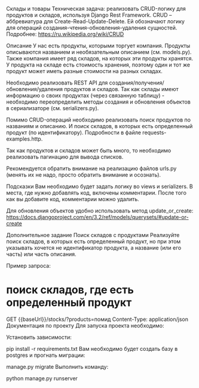 Склады и товары
Техническая задача: реализовать CRUD-логику для продуктов и складов, используя Django Rest Framework.
CRUD – аббревиатура для Create-Read-Update-Delete. Ей обозначают логику для операций создания-чтения-обновления-удаления сущностей. Подробнее: https://ru.wikipedia.org/wiki/CRUD

Описание
У нас есть продукты, которыми торгует компания. Продукты описываются названием и необязательным описанием (см. models.py). Также компания имеет ряд складов, на которых эти продукты хранятся. У продукта на складе есть стоимость хранения, поэтому один и тот же продукт может иметь разные стоимости на разных складах.

Необходимо реализовать REST API для создания/получения/обновления/удаления продуктов и складов. Так как склады имеют информацию о своих продуктах (через связанную таблицу) - необходимо переопределить методы создания и обновления объектов в сериализаторе (см. serializers.py).

Помимо CRUD-операций необходимо реализовать поиск продуктов по названиям и описанию. И поиск складов, в которых есть определенный продукт (по идентификатору). Подробности в файле requests-examples.http.

Так как продуктов и складов может быть много, то необходимо реализовать пагинацию для вывода списков.

Рекомендуется обратить внимание на реализацию файлов urls.py (менять их не надо, просто обратить внимание и осознать).

Подсказки
Вам необходимо будет задать логику во views и serializers. В места, где нужно добавлять код, включены комментарии. После того как вы добавите код, комментарии можно удалить.

Для обновления объектов удобно использовать метод update_or_create: https://docs.djangoproject.com/en/3.2/ref/models/querysets/#update-or-create

Дополнительное задание
Поиск складов с продуктами
Реализуйте поиск складов, в которых есть определенный продукт, но при этом указывать хочется не идентификатор продукта, а название (или его часть) или часть описания.

Пример запроса:

# поиск складов, где есть определенный продукт
GET {{baseUrl}}/stocks/?products=помид
Content-Type: application/json
Документация по проекту
Для запуска проекта необходимо:

Установить зависимости:

pip install -r requirements.txt
Вам необходимо будет создать базу в postgres и прогнать миграции:

manage.py migrate
Выполнить команду:

python manage.py runserver
